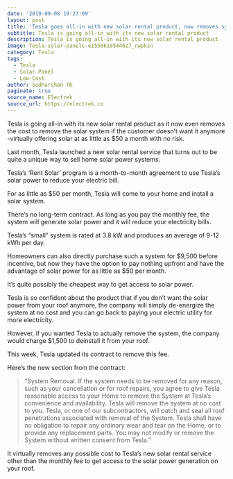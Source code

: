 ```yaml
---
date: '2019-09-08 10:23:09'
layout: post
title: 'Tesla goes all-in with new solar rental product, now removes system at no cost'
subtitle: Tesla is going all-in with its new solar rental product
description: Tesla is going all-in with its new solar rental product
image: Tesla-solar-panels-e1556619544627_rwpkin
category: Tesla
tags:
  - Tesla
  - Solar Panel
  - Low-Cost
author: Sudharshan TK
paginate: true
source_name: Electrek
source_url: https://electrek.co
---
```

Tesla is going all-in with its new solar rental product as it now even removes the cost to remove the solar system if the customer doesn’t want it anymore -virtually offering solar at as little as $50 a month with no risk.

Last month, Tesla launched a new solar rental service that turns out to be quite a unique way to sell home solar power systems.

Tesla’s ‘Rent Solar’ program is a month-to-month agreement to use Tesla’s solar power to reduce your electric bill.

For as little as $50 per month, Tesla will come to your home and install a solar system.

There’s no long-term contract. As long as you pay the monthly fee, the system will generate solar power and it will reduce your electricity bills.

Tesla’s “small” system is rated at 3.8 kW and produces an average of 9-12 kWh per day.

Homeowners can also directly purchase such a system for $9,500 before incentive, but now they have the option to pay nothing upfront and have the advantage of solar power for as little as $50 per month.

It’s quite possibly the cheapest way to get access to solar power.

Tesla is so confident about the product that if you don’t want the solar power from your roof anymore, the company will simply de-energize the system at no cost and you can go back to paying your electric utility for more electricity.

However, if you wanted Tesla to actually remove the system, the company would charge $1,500 to deinstall it from your roof.

This week, Tesla updated its contract to remove this fee.

Here’s the new section from the contract:

> “System Removal. If the system needs to be removed for any reason, such as your cancellation or for roof repairs, you agree to give Tesla reasonable access to your Home to remove the System at Tesla’s convenience and availability. Tesla will remove the system at no cost to you. Tesla, or one of our subcontractors, will patch and seal all roof penetrations associated with removal of the System. Tesla shall have no obligation to repair any ordinary wear and tear on the Home, or to provide any replacement parts. You may not modify or remove the System without written consent from Tesla.”

It virtually removes any possible cost to Tesla’s new solar rental service other than the monthly fee to get access to the solar power generation on your roof.
